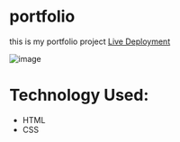 # portfolio
this is my portfolio project
[Live Deployment](https://portfolio-tiffaniemuh.herokuapp.com/)

![image](https://user-images.githubusercontent.com/102338848/165016945-b733292c-97d0-4966-be12-19eb2c1d45bf.png)


# Technology Used:
* HTML
* CSS

